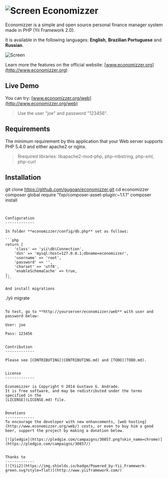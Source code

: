 ![Screen](https://raw.github.com/gugoan/economizzer/master/web/images/favicon-32x32.png) Economizzer
=================================

Economizzer is a simple and open source personal finance manager system made in PHP (Yii Framework 2.0).

It is available in the following languages: **English**, **Brazilian Portuguese** and **Russian**.

![Screen](https://raw.github.com/gugoan/economizzer/master/web/images/screen.png)

Learn more the features on the official website: [www.economizzer.org](http://www.economizzer.org)

Live Demo
------------

You can try: [www.economizzer.org/web](http://www.economizzer.org/web)

> Use the user "joe" and password "123456".


Requirements
------------

The minimum requirement by this application that your Web server supports PHP 5.4.0 and either apache2 or nginx.

> Rrequired libraries: libapache2-mod-php, php-mbstring, php-xml, php-curl


Installation
------------

git clone https://github.com/gugoan/economizzer.git
cd economizzer
composer global require "fxp/composer-asset-plugin:~1.1.1"
composer install
~~~


Configuration
-------------

In folder **economizzer/config/db.php** set as follows:

```php
return [
    'class' => 'yii\db\Connection',
    'dsn' => 'mysql:host=127.0.0.1;dbname=economizzer',
    'username' => 'root',
    'password' => '',
    'charset' => 'utf8',
    'enableSchemaCache' => true,
];
```

And install migrations
~~~
./yii migrate
~~~

To test, go to **http://yourserver/economizzer/web** with user and password below:

User: joe

Pass: 123456


Contribution
-------------

Please see [CONTRIBUTING](CONTRIBUTING.md) and [TODO](TODO.md).


License
-------------

Economizzer is Copyright © 2014 Gustavo G. Andrade. 
It is free software, and may be redistributed under the terms specified in the
[LICENSE](LICENSE.md) file.


Donations
-------------
To encourage the developer with new enhancements, [web hosting](http://www.economizzer.org/web/) costs, or even to buy him a good beer, support the project by making a donation below.

[![pledgie](https://pledgie.com/campaigns/30857.png?skin_name=chrome)](https://pledgie.com/campaigns/30857/)


Thanks to
-------------
[![Yii2](https://img.shields.io/badge/Powered_by-Yii_Framework-green.svg?style=flat)](http://www.yiiframework.com/)
